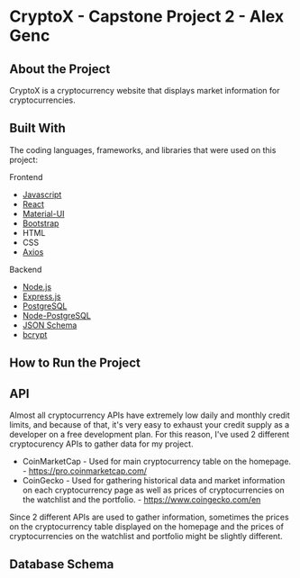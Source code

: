 # CryptoX - Capstone Project 2 - Alex Genc


## About the Project

CryptoX is a cryptocurrency website that displays market information for cryptocurrencies. 

## Built With

The coding languages, frameworks, and libraries that were used on this project:

Frontend
* [Javascript](https://www.javascript.com/)
* [React](https://reactjs.org/)
* [Material-UI](https://material-ui.com/)
* [Bootstrap](https://getbootstrap.com/)
* HTML
* CSS
* [Axios](https://www.npmjs.com/package/axios)

Backend
* [Node.js](https://nodejs.org/en/)
* [Express.js](https://expressjs.com/)
* [PostgreSQL](https://www.postgresql.org/)
* [Node-PostgreSQL](https://node-postgres.com/)
* [JSON Schema](https://json-schema.org/)
* [bcrypt](https://www.npmjs.com/package/bcrypt)

## How to Run the Project




## API

Almost all cryptocurrency APIs have extremely low daily and monthly credit limits, and because of that, it's very easy to exhaust your credit supply as a developer on a free development plan. For this reason, I've used 2 different cryptocurency APIs to gather data for my project.

- CoinMarketCap - Used for main cryptocurrency table on the homepage. - https://pro.coinmarketcap.com/
- CoinGecko - Used for gathering historical data and market information on each cryptocurrency page as well as prices of cryptocurrencies on the watchlist and the portfolio. - https://www.coingecko.com/en

Since 2 different APIs are used to gather information, sometimes the prices on the cryptocurrency table displayed on the homepage and the prices of cryptocurrencies on the watchlist and portfolio might be slightly different.

## Database Schema